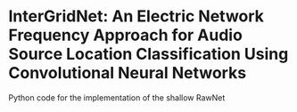 # InterGridNet: An Electric Network Frequency Approach for Audio Source Location Classification Using Convolutional Neural Networks 
Python code for the implementation of the shallow RawNet
